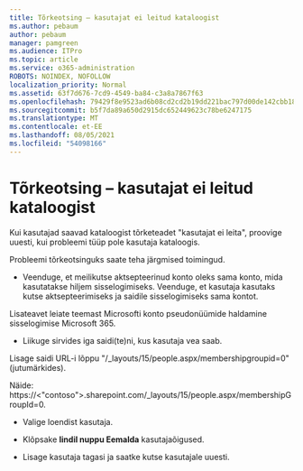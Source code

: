 ```yaml
---
title: Tõrkeotsing – kasutajat ei leitud kataloogist
ms.author: pebaum
author: pebaum
manager: pamgreen
ms.audience: ITPro
ms.topic: article
ms.service: o365-administration
ROBOTS: NOINDEX, NOFOLLOW
localization_priority: Normal
ms.assetid: 63f7d676-7cd9-4549-ba84-c3a8a7867f63
ms.openlocfilehash: 79429f8e9523ad6b08cd2cd2b19dd221bac797d00de142cbb18826b86fb5ae4e
ms.sourcegitcommit: b5f7da89a650d2915dc652449623c78be6247175
ms.translationtype: MT
ms.contentlocale: et-EE
ms.lasthandoff: 08/05/2021
ms.locfileid: "54098166"
---
```

# <a name="troubleshoot-issue---user-not-found-in-directory"></a>Tõrkeotsing – kasutajat ei leitud kataloogist

Kui kasutajad saavad kataloogist tõrketeadet "kasutajat ei leita", proovige uuesti, kui probleemi tüüp pole kasutaja kataloogis.

Probleemi tõrkeotsinguks saate teha järgmised toimingud.

- Veenduge, et meilikutse aktsepteerinud konto oleks sama konto, mida kasutatakse hiljem sisselogimiseks. Veenduge, et kasutaja kasutaks kutse aktsepteerimiseks ja saidile sisselogimiseks sama kontot. 

Lisateavet leiate teemast Microsofti konto pseudonüümide haldamine sisselogimise [ </a> Microsoft 365.](https://support.microsoft.com/help/12407/microsoft-account-how-to-manage-aliases) 

- Liikuge sirvides iga saidi(te)ni, kus kasutaja vea saab. 

Lisage saidi URL-i lõppu "/_layouts/15/people.aspx/membershipgroupid=0" (jutumärkides). 

Näide: https://<"contoso">.sharepoint.com/_layouts/15/people.aspx/membershipGroupId=0.

- Valige loendist kasutaja.

- Klõpsake **lindil nuppu Eemalda** kasutajaõigused. 
-  Lisage kasutaja tagasi ja saatke kutse kasutajale uuesti.

